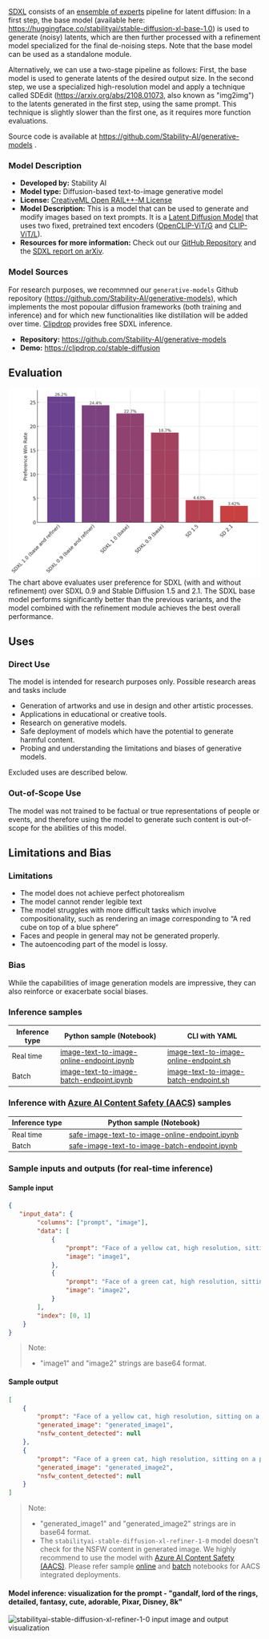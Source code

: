 [SDXL](https://arxiv.org/abs/2307.01952) consists of an [ensemble of experts](https://arxiv.org/abs/2211.01324) pipeline for latent diffusion:
In a first step, the base model (available here: https://huggingface.co/stabilityai/stable-diffusion-xl-base-1.0) is used to generate (noisy) latents, which are then further processed with a refinement model specialized for the final de-noising steps.
Note that the base model can be used as a standalone module.

Alternatively, we can use a two-stage pipeline as follows:
First, the base model is used to generate latents of the desired output size. In the second step, we use a specialized high-resolution model and apply a technique called SDEdit (https://arxiv.org/abs/2108.01073, also known as "img2img") to the latents generated in the first step, using the same prompt. This technique is slightly slower than the first one, as it requires more function evaluations.

Source code is available at https://github.com/Stability-AI/generative-models .

### Model Description

- **Developed by:** Stability AI
- **Model type:** Diffusion-based text-to-image generative model
- **License:** [CreativeML Open RAIL++-M License](https://huggingface.co/stabilityai/stable-diffusion-xl-refiner-1.0/blob/main/LICENSE.md)
- **Model Description:** This is a model that can be used to generate and modify images based on text prompts. It is a [Latent Diffusion Model](https://arxiv.org/abs/2112.10752) that uses two fixed, pretrained text encoders ([OpenCLIP-ViT/G](https://github.com/mlfoundations/open_clip) and [CLIP-ViT/L](https://github.com/openai/CLIP/tree/main)).
- **Resources for more information:** Check out our [GitHub Repository](https://github.com/Stability-AI/generative-models) and the [SDXL report on arXiv](https://arxiv.org/abs/2307.01952).

### Model Sources

For research purposes, we recommned our `generative-models` Github repository (https://github.com/Stability-AI/generative-models), which implements the most popoular diffusion frameworks (both training and inference) and for which new functionalities like distillation will be added over time.
[Clipdrop](https://clipdrop.co/stable-diffusion) provides free SDXL inference.

- **Repository:** https://github.com/Stability-AI/generative-models
- **Demo:** https://clipdrop.co/stable-diffusion

## Evaluation

![comparison](comparison.png)
The chart above evaluates user preference for SDXL (with and without refinement) over SDXL 0.9 and Stable Diffusion 1.5 and 2.1. The SDXL base model performs significantly better than the previous variants, and the model combined with the refinement module achieves the best overall performance.

## Uses

### Direct Use

The model is intended for research purposes only. Possible research areas and tasks include

- Generation of artworks and use in design and other artistic processes.
- Applications in educational or creative tools.
- Research on generative models.
- Safe deployment of models which have the potential to generate harmful content.
- Probing and understanding the limitations and biases of generative models.

Excluded uses are described below.

### Out-of-Scope Use

The model was not trained to be factual or true representations of people or events, and therefore using the model to generate such content is out-of-scope for the abilities of this model.

## Limitations and Bias

### Limitations

- The model does not achieve perfect photorealism
- The model cannot render legible text
- The model struggles with more difficult tasks which involve compositionality, such as rendering an image corresponding to “A red cube on top of a blue sphere”
- Faces and people in general may not be generated properly.
- The autoencoding part of the model is lossy.

### Bias

While the capabilities of image generation models are impressive, they can also reinforce or exacerbate social biases.

### Inference samples

Inference type|Python sample (Notebook)|CLI with YAML
|--|--|--|
Real time|<a href="https://aka.ms/azureml-infer-sdk-image-text-to-image-generation" target="_blank">image-text-to-image-online-endpoint.ipynb</a>|<a href="https://aka.ms/azureml-infer-cli-image-text-to-image-generation" target="_blank">image-text-to-image-online-endpoint.sh</a>
Batch |<a href="https://aka.ms/azureml-infer-batch-sdk-image-text-to-image-generation" target="_blank">image-text-to-image-batch-endpoint.ipynb</a>|<a href="https://aka.ms/azureml-infer-batch-cli-image-text-to-image-generation" target="_blank">image-text-to-image-batch-endpoint.sh</a>

<h3> Inference with <a href="https://learn.microsoft.com/en-us/azure/ai-services/content-safety/studio-quickstart", target="_blank">Azure AI Content Safety (AACS)</a> samples </h3>

Inference type|Python sample (Notebook)
|--|--|
Real time|<a href="https://aka.ms/azureml-infer-sdk-safe-image-text-to-image-generation" target="_blank">safe-image-text-to-image-online-endpoint.ipynb</a>
Batch |<a href="https://aka.ms/azureml-infer-batch-sdk-safe-image-text-to-image-generation" target="_blank">safe-image-text-to-image-batch-endpoint.ipynb</a>

### Sample inputs and outputs (for real-time inference)

#### Sample input

```json
{
   "input_data": {
        "columns": ["prompt", "image"],
        "data": [
            {
                "prompt": "Face of a yellow cat, high resolution, sitting on a park bench",
                "image": "image1",
            },
            {
                "prompt": "Face of a green cat, high resolution, sitting on a park bench",
                "image": "image2",
            }
        ],
        "index": [0, 1]
    }
}
```

> Note:
>
> - "image1" and "image2" strings are base64 format.

#### Sample output

```json
[
    {
        "prompt": "Face of a yellow cat, high resolution, sitting on a park bench",
        "generated_image": "generated_image1",
        "nsfw_content_detected": null
    },
    {
        "prompt": "Face of a green cat, high resolution, sitting on a park bench",
        "generated_image": "generated_image2",
        "nsfw_content_detected": null
    }
]
```

> Note:
>
> - "generated_image1" and "generated_image2" strings are in base64 format.
> - The `stabilityai-stable-diffusion-xl-refiner-1-0` model doesn't check for the NSFW content in generated image. We highly recommend to use the model with <a href="https://learn.microsoft.com/en-us/azure/ai-services/content-safety/studio-quickstart" target="_blank">Azure AI Content Safety (AACS)</a>. Please refer sample <a href="https://aka.ms/azureml-infer-sdk-safe-image-text-to-image-generation" target="_blank">online</a> and <a href="https://aka.ms/azureml-infer-batch-sdk-safe-image-text-to-image-generation" target="_blank">batch</a> notebooks for AACS integrated deployments.

#### Model inference: visualization for the prompt - "gandalf, lord of the rings, detailed, fantasy, cute, adorable, Pixar, Disney, 8k"

<img src="https://automlcesdkdataresources.blob.core.windows.net/finetuning-image-models/images/Model_Result_Visualizations(Do_not_delete)/output_gridviz_stabilityai-stable-diffusion-xl-refiner-1-0.png" alt="stabilityai-stable-diffusion-xl-refiner-1-0 input image and output visualization">
